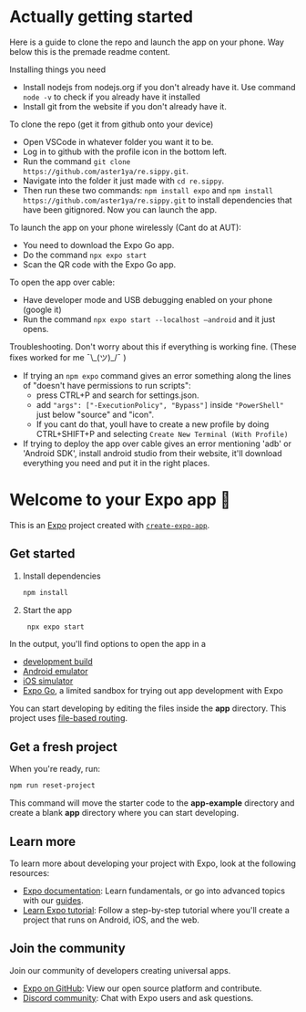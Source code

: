 # Actually getting started

Here is a guide to clone the repo and launch the app on your phone. Way below this is the premade readme content.

Installing things you need
- Install nodejs from nodejs.org if you don't already have it. Use command `node -v` to check if you already have it installed
- Install git from the website if you don't already have it.

To clone the repo (get it from github onto your device)
- Open VSCode in whatever folder you want it to be.
- Log in to github with the profile icon in the bottom left.
- Run the command `git clone https://github.com/aster1ya/re.sippy.git`.
- Navigate into the folder it just made with `cd re.sippy`.
- Then run these two commands: `npm install expo` and `npm install https://github.com/aster1ya/re.sippy.git` to install dependencies that have been gitignored. Now you can launch the app. 

To launch the app on your phone wirelessly (Cant do at AUT):
- You need to download the Expo Go app.
- Do the command `npx expo start`
- Scan the QR code with the Expo Go app.

To open the app over cable:
- Have developer mode and USB debugging enabled on your phone (google it)
- Run the command `npx expo start --localhost –android` and it just opens.

Troubleshooting. Don't worry about this if everything is working fine. (These fixes worked for me ¯\\\_(ツ)\_/¯ )
- If trying an `npm expo` command gives an error something along the lines of "doesn't have permissions to run scripts":
   - press CTRL+P and search for settings.json.
   - add `"args": ["-ExecutionPolicy", "Bypass"]` inside `"PowerShell"` just below "source" and "icon". 
   - If you cant do that, youll have to create a new profile by doing CTRL+SHIFT+P and selecting `Create New Terminal (With Profile)` 
- If trying to deploy the app over cable gives an error mentioning 'adb' or 'Android SDK', install android studio from their website, it'll download everything you need and put it in the right places.




# Welcome to your Expo app 👋

This is an [Expo](https://expo.dev) project created with [`create-expo-app`](https://www.npmjs.com/package/create-expo-app).

## Get started

1. Install dependencies

   ```bash
   npm install
   ```

2. Start the app

   ```bash
    npx expo start
   ```

In the output, you'll find options to open the app in a

- [development build](https://docs.expo.dev/develop/development-builds/introduction/)
- [Android emulator](https://docs.expo.dev/workflow/android-studio-emulator/)
- [iOS simulator](https://docs.expo.dev/workflow/ios-simulator/)
- [Expo Go](https://expo.dev/go), a limited sandbox for trying out app development with Expo

You can start developing by editing the files inside the **app** directory. This project uses [file-based routing](https://docs.expo.dev/router/introduction).

## Get a fresh project

When you're ready, run:

```bash
npm run reset-project
```

This command will move the starter code to the **app-example** directory and create a blank **app** directory where you can start developing.

## Learn more

To learn more about developing your project with Expo, look at the following resources:

- [Expo documentation](https://docs.expo.dev/): Learn fundamentals, or go into advanced topics with our [guides](https://docs.expo.dev/guides).
- [Learn Expo tutorial](https://docs.expo.dev/tutorial/introduction/): Follow a step-by-step tutorial where you'll create a project that runs on Android, iOS, and the web.

## Join the community

Join our community of developers creating universal apps.

- [Expo on GitHub](https://github.com/expo/expo): View our open source platform and contribute.
- [Discord community](https://chat.expo.dev): Chat with Expo users and ask questions.
